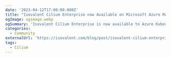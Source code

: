 ```yaml
---
date: '2023-04-12T17:00:00.000Z'
title: "Isovalent Cilium Enterprise now Available on Microsoft Azure Marketplace"
ogImage: ogimage.webp
ogSummary: 'Isovalent Cilium Enterprise is now available to Azure Kubernetes Service (AKS) customers as a one-click upgrade'
categories:
  - Community
externalUrl: 'https://isovalent.com/blog/post/isovalent-cilium-enterprise-microsoft-azure-marketplace/'
tags:
  - Cilium
---
```

